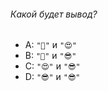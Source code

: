 ###### Какой будет вывод?

-   A: `"🥑"` и `"😍"`
-   B: `"🥑"` и `"😎"`
-   C: `"😍"` и `"😎"`
-   D: `"😎"` и `"😎"`
